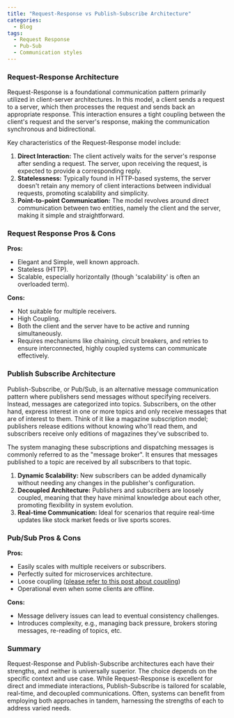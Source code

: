 ```yaml
---
title: "Request-Response vs Publish-Subscribe Architecture"
categories:
  - Blog
tags:
  - Request Response
  - Pub-Sub
  - Communication styles
---
```


### Request-Response Architecture
Request-Response is a foundational communication pattern primarily utilized in client-server architectures. In this model, a client sends a request to a server, which then processes the request and sends back an appropriate response. This interaction ensures a tight coupling between the client's request and the server's response, making the communication synchronous and bidirectional.

Key characteristics of the Request-Response model include:

1. **Direct Interaction:** The client actively waits for the server's response after sending a request. The server, upon receiving the request, is expected to provide a corresponding reply.
2. **Statelessness:** Typically found in HTTP-based systems, the server doesn't retain any memory of client interactions between individual requests, promoting scalability and simplicity.
3. **Point-to-point Communication:** The model revolves around direct communication between two entities, namely the client and the server, making it simple and straightforward.

### Request Response Pros & Cons

**Pros:**

* Elegant and Simple, well known approach.
* Stateless (HTTP).
* Scalable, especially horizontally (though 'scalability' is often an overloaded term).

**Cons:**

* Not suitable for multiple receivers.
* High Coupling.
* Both the client and the server have to be active and running simultaneously.
* Requires mechanisms like chaining, circuit breakers, and retries to ensure interconnected, highly coupled systems can communicate effectively.


### Publish Subscribe Architecture

Publish-Subscribe, or Pub/Sub, is an alternative message communication pattern where publishers send messages without specifying receivers. Instead, messages are categorized into topics. Subscribers, on the other hand, express interest in one or more topics and only receive messages that are of interest to them. Think of it like a magazine subscription model; publishers release editions without knowing who'll read them, and subscribers receive only editions of magazines they've subscribed to.

The system managing these subscriptions and dispatching messages is commonly referred to as the "message broker". It ensures that messages published to a topic are received by all subscribers to that topic.

1. **Dynamic Scalability:** New subscribers can be added dynamically without needing any changes in the publisher's configuration.
2. **Decoupled Architecture:** Publishers and subscribers are loosely coupled, meaning that they have minimal knowledge about each other, promoting flexibility in system evolution.
3. **Real-time Communication:** Ideal for scenarios that require real-time updates like stock market feeds or live sports scores.


### Pub/Sub Pros & Cons

**Pros:**

* Easily scales with multiple receivers or subscribers.
* Perfectly suited for microservices architecture.
* Loose coupling ([please refer to this post about coupling](https://matthewonsoftware.com/blog/what-is-coupling/))
* Operational even when some clients are offline.

**Cons:**

* Message delivery issues can lead to eventual consistency challenges.
* Introduces complexity, e.g., managing back pressure, brokers storing messages, re-reading of topics, etc.


### Summary

Request-Response and Publish-Subscribe architectures each have their strengths, and neither is universally superior. The choice depends on the specific context and use case. While Request-Response is excellent for direct and immediate interactions, Publish-Subscribe is tailored for scalable, real-time, and decoupled communications. Often, systems can benefit from employing both approaches in tandem, harnessing the strengths of each to address varied needs. 


